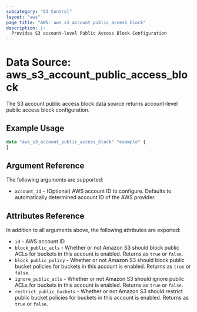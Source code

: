 ```yaml
---
subcategory: "S3 Control"
layout: "aws"
page_title: "AWS: aws_s3_account_public_access_block"
description: |-
  Provides S3 account-level Public Access Block Configuration
---
```


# Data Source: aws_s3_account_public_access_block

The S3 account public access block data source returns account-level public access block configuration.

## Example Usage

```terraform
data "aws_s3_account_public_access_block" "example" {
}
```

## Argument Reference

The following arguments are supported:

* `account_id` - (Optional) AWS account ID to configure. Defaults to automatically determined account ID of the AWS provider.

## Attributes Reference

In addition to all arguments above, the following attributes are exported:

* `id` - AWS account ID
* `block_public_acls` - Whether or not Amazon S3 should block public ACLs for buckets in this account is enabled. Returns as `true` or `false`.
* `block_public_policy` - Whether or not Amazon S3 should block public bucket policies for buckets in this account is enabled. Returns as `true` or `false`.
* `ignore_public_acls` - Whether or not Amazon S3 should ignore public ACLs for buckets in this account is enabled. Returns as `true` or `false`.
* `restrict_public_buckets` - Whether or not Amazon S3 should restrict public bucket policies for buckets in this account is enabled. Returns as `true` or `false`.
